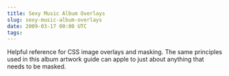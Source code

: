 ```yaml
---
title: Sexy Music Album Overlays
slug: sexy-music-album-overlays
date: 2009-03-17 00:00 UTC
tags:
---
```


Helpful reference for CSS image overlays and masking. The same principles used in this album artwork guide can apple to just about anything that needs to be masked.
